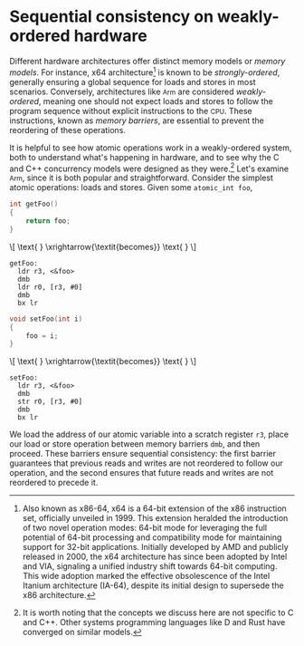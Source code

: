 # Sequential consistency on weakly-ordered hardware

Different hardware architectures offer distinct memory models or *memory models*.
For instance, x64 architecture[^a] is known to be *strongly-ordered*,
generally ensuring a global sequence for loads and stores in most scenarios.
Conversely, architectures like <small>Arm</small> are considered *weakly-ordered*,
meaning one should not expect loads and stores to follow the program sequence without explicit instructions to the <small>CPU</small>.
These instructions, known as *memory barriers*, are essential to prevent the reordering of these operations.

It is helpful to see how atomic operations work in a weakly-ordered system,
both to understand what's happening in hardware,
and to see why the C and C++ concurrency models were designed as they were.[^b]
Let's examine <small>Arm</small>, since it is both popular and straightforward.
Consider the simplest atomic operations: loads and stores.
Given some `atomic_int foo`,

<div class="hori_container">

```c
int getFoo()
{
    return foo;
}
```
\\[
\text{ } \xrightarrow{\textit{becomes}} \text{ }
\\]
```armasm
getFoo:
  ldr r3, <&foo>
  dmb
  ldr r0, [r3, #0]
  dmb
  bx lr
```
</div>

<div class="hori_container">

```c
void setFoo(int i)
{
    foo = i;
}
```
\\[
\text{ } \xrightarrow{\textit{becomes}} \text{ }
\\]
```armasm
setFoo:
  ldr r3, <&foo>
  dmb
  str r0, [r3, #0]
  dmb
  bx lr
```
</div>

We load the address of our atomic variable into a scratch register `r3`,
place our load or store operation between memory barriers `dmb`, and then proceed.
These barriers ensure sequential consistency:
the first barrier guarantees that previous reads and writes are not reordered to follow our operation,
and the second ensures that future reads and writes are not reordered to precede it.

[^a]: Also known as x86-64, x64 is a 64-bit extension of the x86 instruction set, officially unveiled in 1999.
This extension heralded the introduction of two novel operation modes:
64-bit mode for leveraging the full potential of 64-bit processing and compatibility mode for maintaining support for 32-bit applications.
Initially developed by AMD and publicly released in 2000, the x64 architecture has since been adopted by Intel and VIA,
signaling a unified industry shift towards 64-bit computing.
This wide adoption marked the effective obsolescence of the Intel Itanium architecture (IA-64),
despite its initial design to supersede the x86 architecture.

[^b]: It is worth noting that the concepts we discuss here are not specific to C and C++.
Other systems programming languages like D and Rust have converged on similar models.
